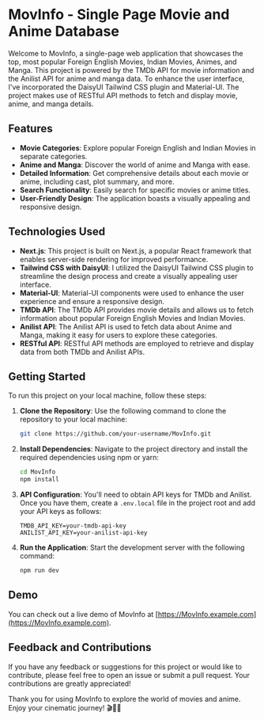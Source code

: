 # MovInfo - Single Page Movie and Anime Database

Welcome to MovInfo, a single-page web application that showcases the top, most popular Foreign English Movies, Indian Movies, Animes, and Manga. This project is powered by the TMDb API for movie information and the Anilist API for anime and manga data. To enhance the user interface, I've incorporated the DaisyUI Tailwind CSS plugin and Material-UI. The project makes use of RESTful API methods to fetch and display movie, anime, and manga details. 

## Features

- **Movie Categories**: Explore popular Foreign English and Indian Movies in separate categories.
- **Anime and Manga**: Discover the world of anime and Manga with ease.
- **Detailed Information**: Get comprehensive details about each movie or anime, including cast, plot summary, and more.
- **Search Functionality**: Easily search for specific movies or anime titles.
- **User-Friendly Design**: The application boasts a visually appealing and responsive design.

## Technologies Used

- **Next.js**: This project is built on Next.js, a popular React framework that enables server-side rendering for improved performance.
- **Tailwind CSS with DaisyUI**: I utilized the DaisyUI Tailwind CSS plugin to streamline the design process and create a visually appealing user interface.
- **Material-UI**: Material-UI components were used to enhance the user experience and ensure a responsive design.
- **TMDb API**: The TMDb API provides movie details and allows us to fetch information about popular Foreign English Movies and Indian Movies.
- **Anilist API**: The Anilist API is used to fetch data about Anime and Manga, making it easy for users to explore these categories.
- **RESTful API**: RESTful API methods are employed to retrieve and display data from both TMDb and Anilist APIs.

## Getting Started

To run this project on your local machine, follow these steps:

1. **Clone the Repository**: Use the following command to clone the repository to your local machine:
   ```bash
   git clone https://github.com/your-username/MovInfo.git
   ```

2. **Install Dependencies**: Navigate to the project directory and install the required dependencies using npm or yarn:
   ```bash
   cd MovInfo
   npm install
   ```

3. **API Configuration**: You'll need to obtain API keys for TMDb and Anilist. Once you have them, create a `.env.local` file in the project root and add your API keys as follows:

   ```env
   TMDB_API_KEY=your-tmdb-api-key
   ANILIST_API_KEY=your-anilist-api-key
   ```

4. **Run the Application**: Start the development server with the following command:
   ```bash
   npm run dev
   ```

## Demo

You can check out a live demo of MovInfo at [https://MovInfo.example.com](https://MovInfo.example.com).

## Feedback and Contributions

If you have any feedback or suggestions for this project or would like to contribute, please feel free to open an issue or submit a pull request. Your contributions are greatly appreciated!

Thank you for using MovInfo to explore the world of movies and anime. Enjoy your cinematic journey! 🎬🍿🎉
